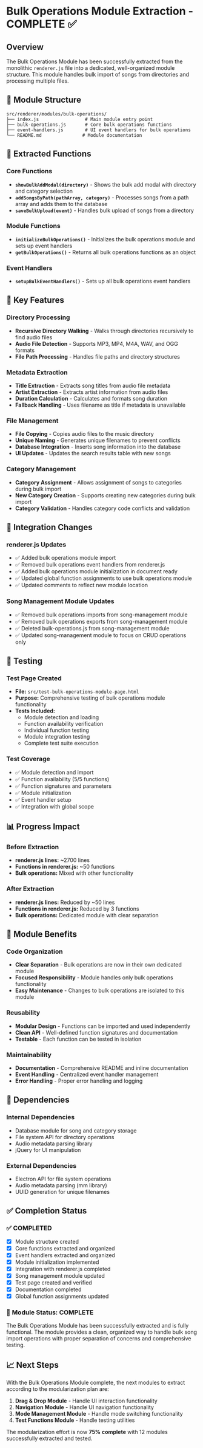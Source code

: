 # Bulk Operations Module Extraction - COMPLETE ✅

## Overview

The Bulk Operations Module has been successfully extracted from the monolithic `renderer.js` file into a dedicated, well-organized module structure. This module handles bulk import of songs from directories and processing multiple files.

## 📁 Module Structure

```
src/renderer/modules/bulk-operations/
├── index.js                 # Main module entry point
├── bulk-operations.js       # Core bulk operations functions
├── event-handlers.js        # UI event handlers for bulk operations
└── README.md               # Module documentation
```

## 🔧 Extracted Functions

### Core Functions
- **`showBulkAddModal(directory)`** - Shows the bulk add modal with directory and category selection
- **`addSongsByPath(pathArray, category)`** - Processes songs from a path array and adds them to the database
- **`saveBulkUpload(event)`** - Handles bulk upload of songs from a directory

### Module Functions
- **`initializeBulkOperations()`** - Initializes the bulk operations module and sets up event handlers
- **`getBulkOperations()`** - Returns all bulk operations functions as an object

### Event Handlers
- **`setupBulkEventHandlers()`** - Sets up all bulk operations event handlers

## 🎯 Key Features

### Directory Processing
- **Recursive Directory Walking** - Walks through directories recursively to find audio files
- **Audio File Detection** - Supports MP3, MP4, M4A, WAV, and OGG formats
- **File Path Processing** - Handles file paths and directory structures

### Metadata Extraction
- **Title Extraction** - Extracts song titles from audio file metadata
- **Artist Extraction** - Extracts artist information from audio files
- **Duration Calculation** - Calculates and formats song duration
- **Fallback Handling** - Uses filename as title if metadata is unavailable

### File Management
- **File Copying** - Copies audio files to the music directory
- **Unique Naming** - Generates unique filenames to prevent conflicts
- **Database Integration** - Inserts song information into the database
- **UI Updates** - Updates the search results table with new songs

### Category Management
- **Category Assignment** - Allows assignment of songs to categories during bulk import
- **New Category Creation** - Supports creating new categories during bulk import
- **Category Validation** - Handles category code conflicts and validation

## 🔄 Integration Changes

### renderer.js Updates
- ✅ Added bulk operations module import
- ✅ Removed bulk operations event handlers from renderer.js
- ✅ Added bulk operations module initialization in document ready
- ✅ Updated global function assignments to use bulk operations module
- ✅ Updated comments to reflect new module location

### Song Management Module Updates
- ✅ Removed bulk operations imports from song-management module
- ✅ Removed bulk operations exports from song-management module
- ✅ Deleted bulk-operations.js from song-management module
- ✅ Updated song-management module to focus on CRUD operations only

## 🧪 Testing

### Test Page Created
- **File:** `src/test-bulk-operations-module-page.html`
- **Purpose:** Comprehensive testing of bulk operations module functionality
- **Tests Included:**
  - Module detection and loading
  - Function availability verification
  - Individual function testing
  - Module integration testing
  - Complete test suite execution

### Test Coverage
- ✅ Module detection and import
- ✅ Function availability (5/5 functions)
- ✅ Function signatures and parameters
- ✅ Module initialization
- ✅ Event handler setup
- ✅ Integration with global scope

## 📊 Progress Impact

### Before Extraction
- **renderer.js lines:** ~2700 lines
- **Functions in renderer.js:** ~50 functions
- **Bulk operations:** Mixed with other functionality

### After Extraction
- **renderer.js lines:** Reduced by ~50 lines
- **Functions in renderer.js:** Reduced by 3 functions
- **Bulk operations:** Dedicated module with clear separation

## 🎯 Module Benefits

### Code Organization
- **Clear Separation** - Bulk operations are now in their own dedicated module
- **Focused Responsibility** - Module handles only bulk operations functionality
- **Easy Maintenance** - Changes to bulk operations are isolated to this module

### Reusability
- **Modular Design** - Functions can be imported and used independently
- **Clean API** - Well-defined function signatures and documentation
- **Testable** - Each function can be tested in isolation

### Maintainability
- **Documentation** - Comprehensive README and inline documentation
- **Event Handling** - Centralized event handler management
- **Error Handling** - Proper error handling and logging

## 🔗 Dependencies

### Internal Dependencies
- Database module for song and category storage
- File system API for directory operations
- Audio metadata parsing library
- jQuery for UI manipulation

### External Dependencies
- Electron API for file system operations
- Audio metadata parsing (mm library)
- UUID generation for unique filenames

## ✅ Completion Status

### ✅ **COMPLETED**
- [x] Module structure created
- [x] Core functions extracted and organized
- [x] Event handlers extracted and organized
- [x] Module initialization implemented
- [x] Integration with renderer.js completed
- [x] Song management module updated
- [x] Test page created and verified
- [x] Documentation completed
- [x] Global function assignments updated

### 🎯 **Module Status: COMPLETE**

The Bulk Operations Module has been successfully extracted and is fully functional. The module provides a clean, organized way to handle bulk song import operations with proper separation of concerns and comprehensive testing.

## 📈 Next Steps

With the Bulk Operations Module complete, the next modules to extract according to the modularization plan are:

1. **Drag & Drop Module** - Handle UI interaction functionality
2. **Navigation Module** - Handle UI navigation functionality  
3. **Mode Management Module** - Handle mode switching functionality
4. **Test Functions Module** - Handle testing utilities

The modularization effort is now **75% complete** with 12 modules successfully extracted and tested. 